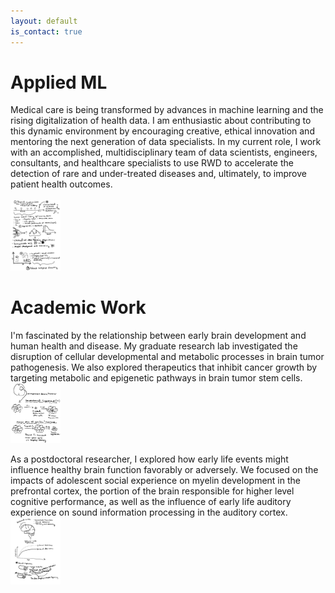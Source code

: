 ```yaml
---
layout: default
is_contact: true
---
```


# Applied ML
Medical care is being transformed by advances in machine learning and the rising digitalization of health data. I am enthusiastic about contributing to this dynamic environment by encouraging creative, ethical innovation and mentoring the next generation of data specialists. In my current role, I work with an accomplished, multidisciplinary team of data scientists, engineers, consultants, and healthcare specialists to use RWD to accelerate the detection of rare and under-treated diseases and, ultimately, to improve patient health outcomes.
<br><br>
<img class="ml-picture" src="ml.jpg" width="80"/>

# Academic Work
I'm fascinated by the relationship between early brain development and human health and disease. My graduate research lab investigated the disruption of cellular developmental and metabolic processes in brain tumor pathogenesis. We also explored therapeutics that inhibit cancer growth by targeting metabolic and epigenetic pathways in brain tumor stem cells.
<img class="bcsc-picture" src="csc.jpg" width="80"/>

As a postdoctoral researcher, I explored how early life events might influence healthy brain function favorably or adversely. We focused on the impacts of adolescent social experience on myelin development in the prefrontal cortex, the portion of the brain responsible for higher level cognitive performance, as well as the influence of early life auditory experience on sound information processing in the auditory cortex.
<img class="myelin-picture" src="myelin.jpg" width="80"/>





